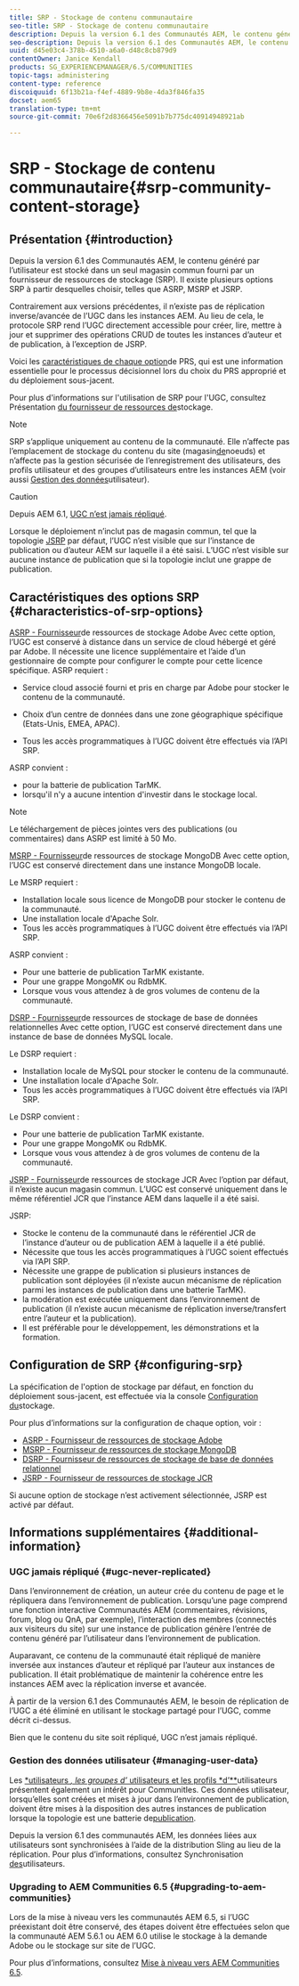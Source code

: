```yaml
---
title: SRP - Stockage de contenu communautaire
seo-title: SRP - Stockage de contenu communautaire
description: Depuis la version 6.1 des Communautés AEM, le contenu généré par l’utilisateur est stocké dans un seul magasin commun fourni par un fournisseur de ressources de stockage (SRP).
seo-description: Depuis la version 6.1 des Communautés AEM, le contenu généré par l’utilisateur est stocké dans un seul magasin commun fourni par un fournisseur de ressources de stockage (SRP).
uuid: d45e03c4-378b-4510-a6a0-d48c8cb879d9
contentOwner: Janice Kendall
products: SG_EXPERIENCEMANAGER/6.5/COMMUNITIES
topic-tags: administering
content-type: reference
discoiquuid: 6f13b21a-f4ef-4889-9b8e-4da3f846fa35
docset: aem65
translation-type: tm+mt
source-git-commit: 70e6f2d8366456e5091b7b775dc40914948921ab

---
```



# SRP - Stockage de contenu communautaire{#srp-community-content-storage}

## Présentation {#introduction}

Depuis la version 6.1 des Communautés AEM, le contenu généré par l’utilisateur est stocké dans un seul magasin commun fourni par un fournisseur de ressources de stockage (SRP). Il existe plusieurs options SRP à partir desquelles choisir, telles que ASRP, MSRP et JSRP.

Contrairement aux versions précédentes, il n’existe pas de réplication inverse/avancée de l’UGC dans les instances AEM. Au lieu de cela, le protocole SRP rend l’UGC directement accessible pour créer, lire, mettre à jour et supprimer des opérations CRUD de toutes les instances d’auteur et de publication, à l’exception de JSRP.

Voici les [caractéristiques de chaque option](#characteristics-of-srp-options)de PRS, qui est une information essentielle pour le processus décisionnel lors du choix du PRS approprié et du déploiement [](/help/communities/topologies.md)sous-jacent.

Pour plus d&#39;informations sur l&#39;utilisation de SRP pour l&#39;UGC, consultez Présentation [du fournisseur de ressources de](/help/communities/srp.md)stockage.

>[!NOTE]
>
>SRP s’applique uniquement au contenu de la communauté. Elle n’affecte pas l’emplacement de stockage du contenu du site (magasin[de](/help/sites-deploying/data-store-config.md)noeuds) et n’affecte pas la gestion sécurisée de l’enregistrement des utilisateurs, des profils utilisateur et des groupes d’utilisateurs entre les instances AEM (voir aussi [Gestion des données](#managing-user-data)utilisateur).

>[!CAUTION]
>
>Depuis AEM 6.1, [UGC n’est jamais répliqué](#ugc-never-replicated).
>
>Lorsque le déploiement n’inclut pas de magasin commun, tel que la topologie [JSRP](/help/communities/topologies.md#jsrp) par défaut, l’UGC n’est visible que sur l’instance de publication ou d’auteur AEM sur laquelle il a été saisi. L’UGC n’est visible sur aucune instance de publication que si la topologie inclut une grappe de publication.

## Caractéristiques des options SRP {#characteristics-of-srp-options}

[ASRP - Fournisseur](/help/communities/asrp.md)de ressources de stockage Adobe Avec cette option, l’UGC est conservé à distance dans un service de cloud hébergé et géré par Adobe. Il nécessite une licence supplémentaire et l’aide d’un gestionnaire de compte pour configurer le compte pour cette licence spécifique. ASRP requiert :

* Service cloud associé fourni et pris en charge par Adobe pour stocker le contenu de la communauté.
* Choix d’un centre de données dans une zone géographique spécifique (Etats-Unis, EMEA, APAC).

* Tous les accès programmatiques à l’UGC doivent être effectués via l’API SRP.

ASRP convient :

* pour la batterie de publication TarMK.
* lorsqu&#39;il n&#39;y a aucune intention d&#39;investir dans le stockage local.

>[!NOTE]
>
>Le téléchargement de pièces jointes vers des publications (ou commentaires) dans ASRP est limité à 50 Mo.

[MSRP - Fournisseur](/help/communities/msrp.md)de ressources de stockage MongoDB Avec cette option, l’UGC est conservé directement dans une instance MongoDB locale.

Le MSRP requiert :

* Installation locale sous licence de MongoDB pour stocker le contenu de la communauté.
* Une installation locale d&#39;Apache Solr.
* Tous les accès programmatiques à l’UGC doivent être effectués via l’API SRP.

ASRP convient :

* Pour une batterie de publication TarMK existante.
* Pour une grappe MongoMK ou RdbMK.
* Lorsque vous vous attendez à de gros volumes de contenu de la communauté.

[DSRP - Fournisseur](/help/communities/dsrp.md)de ressources de stockage de base de données relationnelles Avec cette option, l’UGC est conservé directement dans une instance de base de données MySQL locale.

Le DSRP requiert :

* Installation locale de MySQL pour stocker le contenu de la communauté.
* Une installation locale d&#39;Apache Solr.
* Tous les accès programmatiques à l’UGC doivent être effectués via l’API SRP.

Le DSRP convient :

* Pour une batterie de publication TarMK existante.
* Pour une grappe MongoMK ou RdbMK.
* Lorsque vous vous attendez à de gros volumes de contenu de la communauté.

[JSRP - Fournisseur](/help/communities/jsrp.md)de ressources de stockage JCR Avec l’option par défaut, il n’existe aucun magasin commun. L’UGC est conservé uniquement dans le même référentiel JCR que l’instance AEM dans laquelle il a été saisi.

JSRP:

* Stocke le contenu de la communauté dans le référentiel JCR de l’instance d’auteur ou de publication AEM à laquelle il a été publié.
* Nécessite que tous les accès programmatiques à l’UGC soient effectués via l’API SRP.
* Nécessite une grappe de publication si plusieurs instances de publication sont déployées (il n’existe aucun mécanisme de réplication parmi les instances de publication dans une batterie TarMK).
* la modération est exécutée uniquement dans l’environnement de publication (il n’existe aucun mécanisme de réplication inverse/transfert entre l’auteur et la publication).
* Il est préférable pour le développement, les démonstrations et la formation.

## Configuration de SRP {#configuring-srp}

La spécification de l&#39;option de stockage par défaut, en fonction du déploiement sous-jacent, est effectuée via la console [Configuration du](/help/communities/srp-config.md)stockage.

Pour plus d’informations sur la configuration de chaque option, voir :

* [ASRP - Fournisseur de ressources de stockage Adobe](/help/communities/asrp.md)
* [MSRP - Fournisseur de ressources de stockage MongoDB](/help/communities/msrp.md)
* [DSRP - Fournisseur de ressources de stockage de base de données relationnel](/help/communities/dsrp.md)
* [JSRP - Fournisseur de ressources de stockage JCR](/help/communities/jsrp.md)

Si aucune option de stockage n’est activement sélectionnée, JSRP est activé par défaut.

## Informations supplémentaires {#additional-information}

### UGC jamais répliqué {#ugc-never-replicated}

Dans l’environnement de création, un auteur crée du contenu de page et le répliquera dans l’environnement de publication. Lorsqu’une page comprend une fonction interactive Communautés AEM (commentaires, révisions, forum, blog ou QnA, par exemple), l’interaction des membres (connectés aux visiteurs du site) sur une instance de publication génère l’entrée de contenu généré par l’utilisateur dans l’environnement de publication.

Auparavant, ce contenu de la communauté était répliqué de manière inversée aux instances d’auteur et répliqué par l’auteur aux instances de publication. Il était problématique de maintenir la cohérence entre les instances AEM avec la réplication inverse et avancée.

À partir de la version 6.1 des Communautés AEM, le besoin de réplication de l’UGC a été éliminé en utilisant le stockage partagé pour l’UGC, comme décrit ci-dessus.

Bien que le contenu du site soit répliqué, UGC n’est jamais répliqué.

### Gestion des données utilisateur {#managing-user-data}

Les [*utilisateurs *, les groupes d’* utilisateurs et les profils *d’**](/help/communities/users.md)utilisateurs présentent également un intérêt pour CommunitIes. Ces données utilisateur, lorsqu’elles sont créées et mises à jour dans l’environnement de publication, doivent être mises à la disposition des autres instances de publication lorsque la topologie est une batterie de[publication](/help/sites-deploying/recommended-deploys.md#tarmk-farm).

Depuis la version 6.1 des communautés AEM, les données liées aux utilisateurs sont synchronisées à l’aide de la distribution Sling au lieu de la réplication. Pour plus d’informations, consultez Synchronisation [des](/help/communities/sync.md)utilisateurs.

### Upgrading to AEM Communities 6.5 {#upgrading-to-aem-communities}

Lors de la mise à niveau vers les communautés AEM 6.5, si l’UGC préexistant doit être conservé, des étapes doivent être effectuées selon que la communauté AEM 5.6.1 ou AEM 6.0 utilise le stockage à la demande Adobe ou le stockage sur site de l’UGC.

Pour plus d’informations, consultez [Mise à niveau vers AEM Communities 6.5](/help/communities/upgrade.md).

